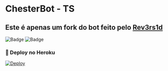 # ChesterBot - TS
## Este é apenas um fork do bot feito pelo [Rev3rs1d](https://github.com/Rev3rs1d)

![Badge](https://img.shields.io/badge/Telegram-ShuseiKagari-blue) ![Badge](https://img.shields.io/badge/Telegram-type0f-blue)

### 🤖 Deploy no Heroku

[![Deploy](https://www.herokucdn.com/deploy/button.svg)](https://heroku.com/deploy)


